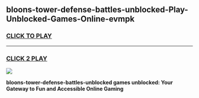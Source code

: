 
## bloons-tower-defense-battles-unblocked-Play-Unblocked-Games-Online-evmpk
<h3>
<a href="https://premium76.site?title=bloons-tower-defense-battles-unblocked&ref=25A">CLICK TO PLAY</a></h3>
<hr>

<h3>
<a href="https://premium76.site?title=bloons-tower-defense-battles-unblocked&ref=25A">CLICK 2 PLAY</a>
  
</h3>

<a href="https://premium76.site?title=bloons-tower-defense-battles-unblocked&ref=25A"><img src="https://clearcache.store/games.png"></a>


**bloons-tower-defense-battles-unblocked games unblocked: Your Gateway to Fun and Accessible Online Gaming**
